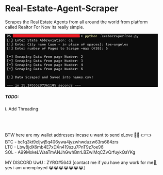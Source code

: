 # Real-Estate-Agent-Scraper
Scrapes the Real Estate Agents from all around the world from platform called Realtor
For Now Its really simple. 

<img align="centre" alt="ss" width="800px" src="https://github.com/Jeevan-Gharate/Real-Estate-Agent-Scraper/blob/428f245716978a44a2027ce389dd4256d906234a/webscraper2.jpg" />


<h5>TODO:</h5>
i.  Add Threading <br> 
<br>
<br>

<br>
<br>
BTW here are my wallet addresses incase u want to send eLove 🥺💖 👉👈 <br>
BTC - bc1q3kt9cljwj5q406ywa4jyzwhwduzw63rs684zrs <br>
LTC - Lbw8jdX6mb4E7xDXn419szu7PnT9z7oe96 <br>
SOL - A99MxkeLWaaTmANJhGwhBnrLBZwiMqCZvQrfuykQaYKg <br>
<br>
MY DISCORD UwU : ZYRO#5643 [contact me if you have any work for me🤑, yes i am unemployed 😭😭😭😭😭😭😭]
